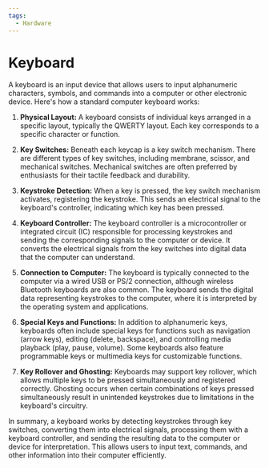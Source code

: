 ```yaml
---
tags:
  - Hardware
---
```


# Keyboard

A keyboard is an input device that allows users to input alphanumeric characters, symbols, and commands into a computer or other electronic device. Here's how a standard computer keyboard works:

1. **Physical Layout:** A keyboard consists of individual keys arranged in a specific layout, typically the QWERTY layout. Each key corresponds to a specific character or function.

2. **Key Switches:** Beneath each keycap is a key switch mechanism. There are different types of key switches, including membrane, scissor, and mechanical switches. Mechanical switches are often preferred by enthusiasts for their tactile feedback and durability.

3. **Keystroke Detection:** When a key is pressed, the key switch mechanism activates, registering the keystroke. This sends an electrical signal to the keyboard's controller, indicating which key has been pressed.

4. **Keyboard Controller:** The keyboard controller is a microcontroller or integrated circuit (IC) responsible for processing keystrokes and sending the corresponding signals to the computer or device. It converts the electrical signals from the key switches into digital data that the computer can understand.

5. **Connection to Computer:** The keyboard is typically connected to the computer via a wired USB or PS/2 connection, although wireless Bluetooth keyboards are also common. The keyboard sends the digital data representing keystrokes to the computer, where it is interpreted by the operating system and applications.

6. **Special Keys and Functions:** In addition to alphanumeric keys, keyboards often include special keys for functions such as navigation (arrow keys), editing (delete, backspace), and controlling media playback (play, pause, volume). Some keyboards also feature programmable keys or multimedia keys for customizable functions.

7. **Key Rollover and Ghosting:** Keyboards may support key rollover, which allows multiple keys to be pressed simultaneously and registered correctly. Ghosting occurs when certain combinations of keys pressed simultaneously result in unintended keystrokes due to limitations in the keyboard's circuitry.

In summary, a keyboard works by detecting keystrokes through key switches, converting them into electrical signals, processing them with a keyboard controller, and sending the resulting data to the computer or device for interpretation. This allows users to input text, commands, and other information into their computer efficiently.